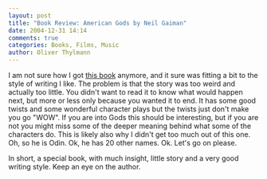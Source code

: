 ```yaml
---
layout: post
title: "Book Review: American Gods by Neil Gaiman"
date: 2004-12-31 14:14
comments: true
categories: Books, Films, Music
author: Oliver Thylmann
---
```



I am not sure how I got [this book](http://www.amazon.com/exec/obidos/tg/detail/-/0380789035/) anymore, and it sure was fitting a bit to the style of writing I like. The problem is that the story was too weird and actually too little. You didn't want to read it to know what would happen next, but more or less only because you wanted it to end. It has some good twists and some wonderful character plays but the twists just don't make you go &quot;WOW&quot;. If you are into Gods this should be interesting, but if you are not you might miss some of the deeper meaning behind what some of the characters do. This is likely also why I didn't get too much out of this one. Oh, so he is Odin. Ok, he has 20 other names. Ok. Let's go on please. 

In short, a special book, with much insight, little story and a very good writing style. Keep an eye on the author.


